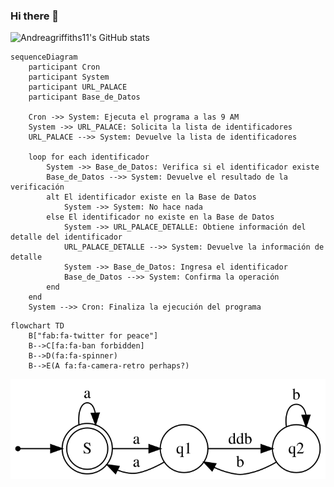 ### Hi there 👋

![Andreagriffiths11's GitHub stats](https://github-readme-stats.vercel.app/api?username=faustinoloeza&count_private=true&show_icons=true&theme=radical)


```mermaid
sequenceDiagram
    participant Cron
    participant System
    participant URL_PALACE
    participant Base_de_Datos

    Cron ->> System: Ejecuta el programa a las 9 AM
    System ->> URL_PALACE: Solicita la lista de identificadores
    URL_PALACE -->> System: Devuelve la lista de identificadores

    loop for each identificador
        System ->> Base_de_Datos: Verifica si el identificador existe
        Base_de_Datos -->> System: Devuelve el resultado de la verificación
        alt El identificador existe en la Base de Datos
            System ->> System: No hace nada
        else El identificador no existe en la Base de Datos
            System ->> URL_PALACE_DETALLE: Obtiene información del detalle del identificador
            URL_PALACE_DETALLE -->> System: Devuelve la información de detalle
            System ->> Base_de_Datos: Ingresa el identificador
            Base_de_Datos -->> System: Confirma la operación
        end
    end
    System -->> Cron: Finaliza la ejecución del programa

```

```mermaid
flowchart TD
    B["fab:fa-twitter for peace"]
    B-->C[fa:fa-ban forbidden]
    B-->D(fa:fa-spinner)
    B-->E(A fa:fa-camera-retro perhaps?)

```

<img src="./graphviz.svg">
<!--
**faustinoloeza/faustinoloeza** is a ✨ _special_ ✨ repository because its `README.md` (this file) appears on your GitHub profile.

Here are some ideas to get you started:

- 🔭 I’m currently working on ...
- 🌱 I’m currently learning ...
- 👯 I’m looking to collaborate on ...
- 🤔 I’m looking for help with ...
- 💬 Ask me about ...
- 📫 How to reach me: ...
- 😄 Pronouns: ...
- ⚡ Fun fact: ...
-->
